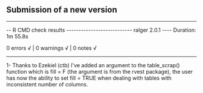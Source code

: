 ## Submission of a new version
---------------------------------------
-- R CMD check results --------------------------- ralger 2.0.1 ----
Duration: 1m 55.8s

0 errors √ | 0 warnings √ | 0 notes √

---------------------------------------

1- Thanks to Ezekiel (ctb) I've added an argument to the table_scrap() function which is fill = F (the argument is from the rvest package), the user has now the ability to set fill = TRUE when dealing with tables with inconsistent number of columns. 
